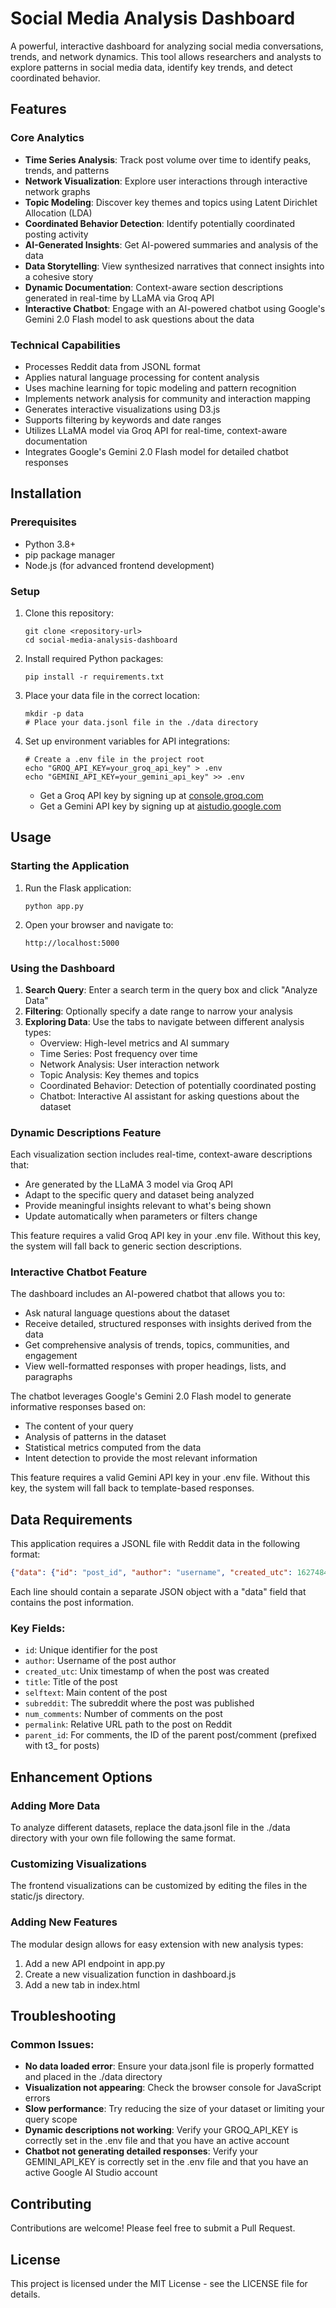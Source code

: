 # Social Media Analysis Dashboard

A powerful, interactive dashboard for analyzing social media conversations, trends, and network dynamics. This tool allows researchers and analysts to explore patterns in social media data, identify key trends, and detect coordinated behavior.

## Features

### Core Analytics
- **Time Series Analysis**: Track post volume over time to identify peaks, trends, and patterns
- **Network Visualization**: Explore user interactions through interactive network graphs
- **Topic Modeling**: Discover key themes and topics using Latent Dirichlet Allocation (LDA)
- **Coordinated Behavior Detection**: Identify potentially coordinated posting activity 
- **AI-Generated Insights**: Get AI-powered summaries and analysis of the data
- **Data Storytelling**: View synthesized narratives that connect insights into a cohesive story
- **Dynamic Documentation**: Context-aware section descriptions generated in real-time by LLaMA via Groq API
- **Interactive Chatbot**: Engage with an AI-powered chatbot using Google's Gemini 2.0 Flash model to ask questions about the data

### Technical Capabilities
- Processes Reddit data from JSONL format
- Applies natural language processing for content analysis
- Uses machine learning for topic modeling and pattern recognition
- Implements network analysis for community and interaction mapping
- Generates interactive visualizations using D3.js
- Supports filtering by keywords and date ranges
- Utilizes LLaMA model via Groq API for real-time, context-aware documentation
- Integrates Google's Gemini 2.0 Flash model for detailed chatbot responses

## Installation

### Prerequisites
- Python 3.8+
- pip package manager
- Node.js (for advanced frontend development)

### Setup

1. Clone this repository:
   ```
   git clone <repository-url>
   cd social-media-analysis-dashboard
   ```

2. Install required Python packages:
   ```
   pip install -r requirements.txt
   ```

3. Place your data file in the correct location:
   ```
   mkdir -p data
   # Place your data.jsonl file in the ./data directory
   ```

4. Set up environment variables for API integrations:
   ```
   # Create a .env file in the project root
   echo "GROQ_API_KEY=your_groq_api_key" > .env
   echo "GEMINI_API_KEY=your_gemini_api_key" >> .env
   ```
   - Get a Groq API key by signing up at [console.groq.com](https://console.groq.com/keys)
   - Get a Gemini API key by signing up at [aistudio.google.com](https://aistudio.google.com/)

## Usage

### Starting the Application

1. Run the Flask application:
   ```
   python app.py
   ```

2. Open your browser and navigate to:
   ```
   http://localhost:5000
   ```

### Using the Dashboard

1. **Search Query**: Enter a search term in the query box and click "Analyze Data"
2. **Filtering**: Optionally specify a date range to narrow your analysis
3. **Exploring Data**: Use the tabs to navigate between different analysis types:
   - Overview: High-level metrics and AI summary
   - Time Series: Post frequency over time
   - Network Analysis: User interaction network
   - Topic Analysis: Key themes and topics
   - Coordinated Behavior: Detection of potentially coordinated posting
   - Chatbot: Interactive AI assistant for asking questions about the dataset

### Dynamic Descriptions Feature

Each visualization section includes real-time, context-aware descriptions that:
- Are generated by the LLaMA 3 model via Groq API
- Adapt to the specific query and dataset being analyzed
- Provide meaningful insights relevant to what's being shown
- Update automatically when parameters or filters change

This feature requires a valid Groq API key in your .env file. Without this key, the system will fall back to generic section descriptions.

### Interactive Chatbot Feature

The dashboard includes an AI-powered chatbot that allows you to:
- Ask natural language questions about the dataset
- Receive detailed, structured responses with insights derived from the data
- Get comprehensive analysis of trends, topics, communities, and engagement
- View well-formatted responses with proper headings, lists, and paragraphs

The chatbot leverages Google's Gemini 2.0 Flash model to generate informative responses based on:
- The content of your query
- Analysis of patterns in the dataset
- Statistical metrics computed from the data
- Intent detection to provide the most relevant information

This feature requires a valid Gemini API key in your .env file. Without this key, the system will fall back to template-based responses.

## Data Requirements

This application requires a JSONL file with Reddit data in the following format:

```json
{"data": {"id": "post_id", "author": "username", "created_utc": 1627484400, "title": "Post title", "selftext": "Post content", "subreddit": "subreddit_name", "num_comments": 42, "permalink": "/r/subreddit/comments/post_id/title/"}}
```

Each line should contain a separate JSON object with a "data" field that contains the post information.

### Key Fields:
- `id`: Unique identifier for the post
- `author`: Username of the post author
- `created_utc`: Unix timestamp of when the post was created
- `title`: Title of the post
- `selftext`: Main content of the post
- `subreddit`: The subreddit where the post was published
- `num_comments`: Number of comments on the post
- `permalink`: Relative URL path to the post on Reddit
- `parent_id`: For comments, the ID of the parent post/comment (prefixed with t3_ for posts)

## Enhancement Options

### Adding More Data
To analyze different datasets, replace the data.jsonl file in the ./data directory with your own file following the same format.

### Customizing Visualizations
The frontend visualizations can be customized by editing the files in the static/js directory.

### Adding New Features
The modular design allows for easy extension with new analysis types:
1. Add a new API endpoint in app.py
2. Create a new visualization function in dashboard.js
3. Add a new tab in index.html

## Troubleshooting

### Common Issues:
- **No data loaded error**: Ensure your data.jsonl file is properly formatted and placed in the ./data directory
- **Visualization not appearing**: Check the browser console for JavaScript errors
- **Slow performance**: Try reducing the size of your dataset or limiting your query scope
- **Dynamic descriptions not working**: Verify your GROQ_API_KEY is correctly set in the .env file and that you have an active account
- **Chatbot not generating detailed responses**: Verify your GEMINI_API_KEY is correctly set in the .env file and that you have an active Google AI Studio account

## Contributing

Contributions are welcome! Please feel free to submit a Pull Request.

## License

This project is licensed under the MIT License - see the LICENSE file for details.